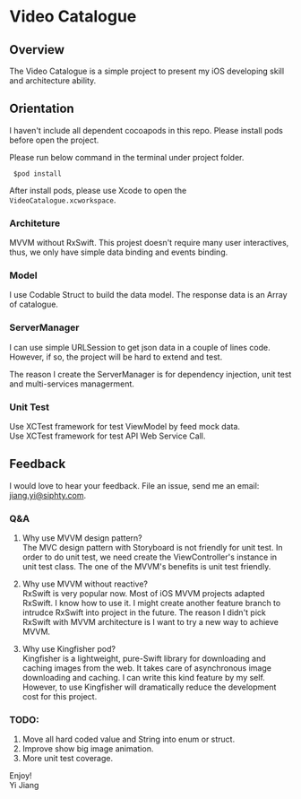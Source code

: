 # Video Catalogue
## Overview  
The Video Catalogue is a simple project to present my iOS developing skill and architecture ability.

## Orientation
I haven't include all dependent cocoapods in this repo. Please install pods before open the project.   

Please run below command in the terminal under project folder.    
 
     $pod install  
    
After install pods, please use Xcode to open the ```VideoCatalogue.xcworkspace```.     

### Architeture

MVVM without RxSwift. This projest doesn't require many user interactives, thus, we only have simple data binding and events binding.

### Model
I use Codable Struct to build the data model. The response data is an Array of catalogue.

### ServerManager
I can use simple URLSession to get json data in a couple of lines code. However, if so, the project will be hard to extend and test.   

The reason I create the ServerManager is for dependency injection, unit test and multi-services managerment.   

### Unit Test
Use XCTest framework for test ViewModel by feed mock data.   
Use XCTest framework for test API Web Service Call.  

## Feedback

I would love to hear your feedback. File an issue,  send me an email: [jiang.yi@siphty.com](mailto:jiang.yi@siphty.com).

### Q&A

1. Why use MVVM design pattern?  
	The MVC design pattern with Storyboard is not friendly for unit test. In order to do unit test, we need create the ViewController's instance in unit test class. The one of the MVVM's benefits is unit test friendly. 

2. Why use MVVM without reactive?  
	RxSwift is very popular now. Most of iOS MVVM projects adapted RxSwift. I know how to use it. I might create another feature branch to intrudce RxSwift into project in the future. The reason I didn't pick RxSwift with MVVM architecture is I want to try a new way to achieve MVVM.
	 
3. Why use Kingfisher pod?  
	Kingfisher is a lightweight, pure-Swift library for downloading and caching images from the web. It takes care of asynchronous image downloading and caching. I can write this kind feature by my self. However, to use Kingfisher will dramatically reduce the development cost for this project. 

### TODO:
1. Move all hard coded value and String into enum or struct.
2. Improve show big image animation.
3. More unit test coverage.

Enjoy!  
Yi Jiang